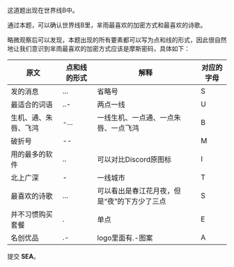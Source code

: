 这道题出现在世界线B中。

通过本题，可以确认世界线B里，芈雨最喜欢的加密方式和最喜欢的诗歌。

略微观察后可以发现，本题出现的所有要素都可以写为点和线的形式，因此很自然地让我们意识到芈雨最喜欢的加密方式应该是摩斯密码，具体如下：

|原文|点和线的形式|解释|对应的字母|
|-|-|-|-|
|发的消息|...|省略号|S|
|最适合的词语|..-|两点一线|U|
|生机、通、朱唇、飞鸿|-...|一线生机、一点通、一点朱唇、一点飞鸿|B|
|破折号|--| |M|
|用的最多的软件|..|可以对比Discord原图标|I|
|北上广深|-|一线城市|T|
|最喜欢的诗歌|...|可以看出是春江花月夜，但是“夜”的下方少了三点|S|
|并不习惯购买套餐|.|单点|E|
|名创优品|.-|logo里面有.-图案|A|

提交 **SEA**。
